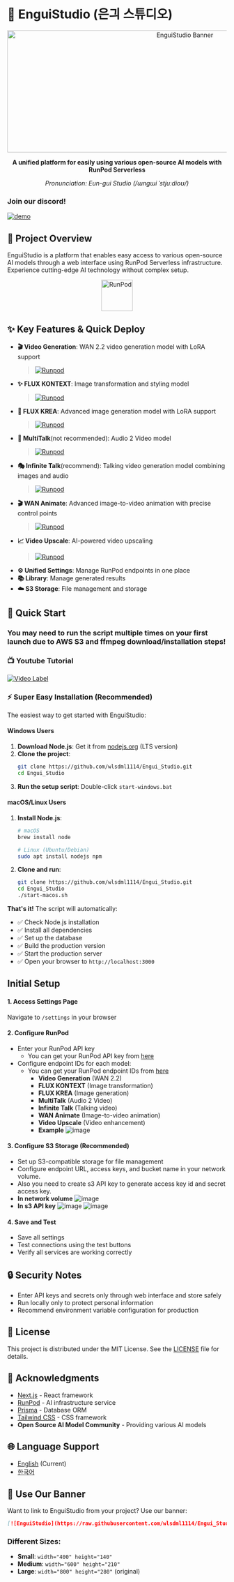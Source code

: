 # 🚀 EnguiStudio (은긔 스튜디오)

<div align="center">
  <img src="assets/banner.png" alt="EnguiStudio Banner" width="800" height="280">
  
  **A unified platform for easily using various open-source AI models with RunPod Serverless**
  
  *Pronunciation: Eun-gui Studio (/ɯnɡɯi ˈstjuːdioʊ/)*
</div>

### Join our discord!

[![demo](https://img.shields.io/discord/1418269259858968696?logo=discord)](https://discord.gg/8Xhq9f77fK)

## 🎯 Project Overview

EnguiStudio is a platform that enables easy access to various open-source AI models through a web interface using RunPod Serverless infrastructure. Experience cutting-edge AI technology without complex setup.

<div align="center">
  <a href="https://runpod.io?ref=wvzldlmr">
    <img src="https://cdn.prod.website-files.com/67d20fb9f56ff2ec6a7a657d/685b399e12c88ef52cbf1032_logo-white.svg" alt="RunPod" height="72" />
  </a>
</div>

## ✨ Key Features & Quick Deploy

- **🎬 Video Generation**: WAN 2.2 video generation model with LoRA support
  > [![Runpod](https://api.runpod.io/badge/wlsdml1114/generate_video)](https://console.runpod.io/hub/wlsdml1114/generate_video)
- **✨ FLUX KONTEXT**: Image transformation and styling model
  > [![Runpod](https://api.runpod.io/badge/wlsdml1114/Flux-tontext_Runpod_hub)](https://console.runpod.io/hub/wlsdml1114/Flux-tontext_Runpod_hub)
- **🎨 FLUX KREA**: Advanced image generation model with LoRA support
  > [![Runpod](https://api.runpod.io/badge/wlsdml1114/Flux-krea_Runpod_hub)](https://console.runpod.io/hub/wlsdml1114/Flux-krea_Runpod_hub)
- **🎤 MultiTalk**(not recommended): Audio 2 Video model
  > [![Runpod](https://api.runpod.io/badge/wlsdml1114/Multitalk_Runpod_hub)](https://console.runpod.io/hub/wlsdml1114/Multitalk_Runpod_hub)
- **🎭 Infinite Talk**(recommend): Talking video generation model combining images and audio
  > [![Runpod](https://api.runpod.io/badge/wlsdml1114/InfiniteTalk_Runpod_hub)](https://console.runpod.io/hub/wlsdml1114/InfiniteTalk_Runpod_hub)
- **🎬 WAN Animate**: Advanced image-to-video animation with precise control points
  > [![Runpod](https://api.runpod.io/badge/wlsdml1114/Wan_Animate_Runpod_hub)](https://console.runpod.io/hub/wlsdml1114/Wan_Animate_Runpod_hub)
- **📈 Video Upscale**: AI-powered video upscaling
  > [![Runpod](https://api.runpod.io/badge/wlsdml1114/upscale_interpolation_runpod_hub)](https://console.runpod.io/hub/wlsdml1114/upscale_interpolation_runpod_hub)
- **⚙️ Unified Settings**: Manage RunPod endpoints in one place
- **📚 Library**: Manage generated results
- **☁️ S3 Storage**: File management and storage


## 🚀 Quick Start

### You may need to run the script multiple times on your first launch due to AWS S3 and ffmpeg download/installation steps!

### 📺 Youtube Tutorial
[![Video Label](http://img.youtube.com/vi/-0LYseEEx4M/0.jpg)](https://youtu.be/-0LYseEEx4M)

### ⚡ Super Easy Installation (Recommended)

The easiest way to get started with EnguiStudio:

#### Windows Users
1. **Download Node.js**: Get it from [nodejs.org](https://nodejs.org/) (LTS version)
2. **Clone the project**: 
   ```bash
   git clone https://github.com/wlsdml1114/Engui_Studio.git
   cd Engui_Studio
   ```
3. **Run the setup script**: Double-click `start-windows.bat`

#### macOS/Linux Users
1. **Install Node.js**: 
   ```bash
   # macOS
   brew install node
   
   # Linux (Ubuntu/Debian)
   sudo apt install nodejs npm
   ```
2. **Clone and run**:
   ```bash
   git clone https://github.com/wlsdml1114/Engui_Studio.git
   cd Engui_Studio
   ./start-macos.sh
   ```

**That's it!** The script will automatically:
- ✅ Check Node.js installation
- ✅ Install all dependencies
- ✅ Set up the database
- ✅ Build the production version
- ✅ Start the production server
- ✅ Open your browser to `http://localhost:3000`


## Initial Setup

#### 1. Access Settings Page
Navigate to `/settings` in your browser

#### 2. Configure RunPod
- Enter your RunPod API key
  - You can get your RunPod API key from [here](https://console.runpod.io/user/settings)
- Configure endpoint IDs for each model:
  - You can get your RunPod endpoint IDs from [here](https://console.runpod.io/serverless)
    - **Video Generation** (WAN 2.2)
    - **FLUX KONTEXT** (Image transformation)
    - **FLUX KREA** (Image generation)
    - **MultiTalk** (Audio 2 Video)
    - **Infinite Talk** (Talking video)
    - **WAN Animate** (Image-to-video animation)
    - **Video Upscale** (Video enhancement)
    - **Example**
    ![image](assets/endpoint.png)

#### 3. Configure S3 Storage (Recommended)
- Set up S3-compatible storage for file management
- Configure endpoint URL, access keys, and bucket name in your network volume.
- Also you need to create s3 API key to generate access key id and secret access key.
- **In network volume**
![image](assets/network_volume.png)
- **In s3 API key**
![image](assets/create_s3_api_key.png)
![image](assets/s3_api_key.png)

#### 4. Save and Test
- Save all settings
- Test connections using the test buttons
- Verify all services are working correctly

## 🔒 Security Notes

- Enter API keys and secrets only through web interface and store safely
- Run locally only to protect personal information
- Recommend environment variable configuration for production

## 📄 License

This project is distributed under the MIT License. See the [LICENSE](LICENSE) file for details.

## 🙏 Acknowledgments

- [Next.js](https://nextjs.org/) - React framework
- [RunPod](https://runpod.io/) - AI infrastructure service
- [Prisma](https://www.prisma.io/) - Database ORM
- [Tailwind CSS](https://tailwindcss.com/) - CSS framework
- **Open Source AI Model Community** - Providing various AI models

## 🌐 Language Support

- [English](README.md) (Current)
- [한국어](README.kr.md)

## 🔗 Use Our Banner

Want to link to EnguiStudio from your project? Use our banner:

```markdown
[![EnguiStudio](https://raw.githubusercontent.com/wlsdml1114/Engui_Studio/main/assets/banner.png)](https://github.com/wlsdml1114/Engui_Studio)
```

### Different Sizes:
- **Small**: `width="400" height="140"`
- **Medium**: `width="600" height="210"`
- **Large**: `width="800" height="280"` (original)
